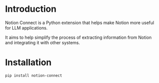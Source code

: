 # Introduction

Notion Connect is a Python extension that helps make Notion more useful for LLM applications.

It aims to help simplify the process of extracting information from Notion and integrating it with other systems.

# Installation

```bash
pip install notion-connect
```
